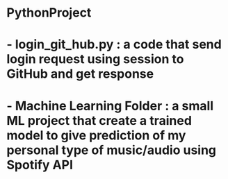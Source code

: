 # PythonProject

# - login_git_hub.py : a code that send login request using session to GitHub and get response
# - Machine Learning Folder : a small ML project that create a trained model to give prediction of my personal type of music/audio using Spotify API
